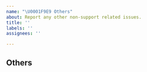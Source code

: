 ```yaml
---
name: "\U0001F9E9 Others"
about: Report any other non-support related issues.
title: ''
labels: ''
assignees: ''

---
```


## Others

<!--
你可以在这里提出任何前面几类模板不适用的问题，包括但不限于：优化性建议、框架使用体验反馈、版本兼容性问题、报错信息不清楚等。
You can report any issues that are not applicable to the previous types of templates, including but not limited to: enhancement suggestions, feedback on the use of the framework, version compatibility issues, unclear error information, etc.
-->
